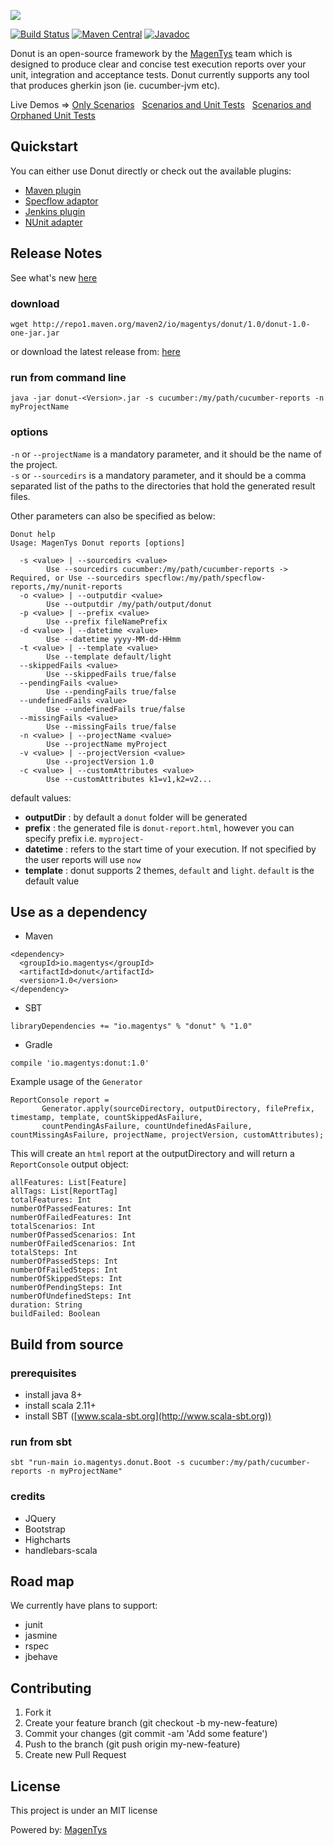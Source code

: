 ![](http://magentys.github.io/donut/img/Donut-05.png) 

[![Build Status](https://travis-ci.org/MagenTys/donut.svg?branch=master)](https://travis-ci.org/MagenTys/donut)
[![Maven Central](https://maven-badges.herokuapp.com/maven-central/io.magentys/donut/badge.svg)](https://maven-badges.herokuapp.com/maven-central/io.magentys/donut)
[![Javadoc](https://javadoc-emblem.rhcloud.com/doc/io.magentys/donut/badge.svg)](http://www.javadoc.io/doc/io.magentys/donut)

Donut is an open-source framework by the [MagenTys](https://magentys.io) team which is designed to produce clear and concise test execution reports over your unit, integration and acceptance tests.
Donut currently supports any tool that produces gherkin json (ie. cucumber-jvm etc).

Live Demos => [Only Scenarios](http://magentys.github.io/donut/demo.html)&nbsp;&nbsp;&nbsp;[Scenarios and Unit Tests](http://magentys.github.io/donut/demo-scenarios-and-unitTests.html)&nbsp;&nbsp;&nbsp;[Scenarios and Orphaned Unit Tests](http://magentys.github.io/donut/demo-scenarios-and-orphanedUnitTests.html)

## Quickstart
You can either use Donut directly or check out the available plugins: 
* [Maven plugin](https://github.com/MagenTys/donut-maven-plugin)
* [Specflow adaptor](https://github.com/MagenTys/SpecNuts)
* [Jenkins plugin](https://github.com/MagenTys/donut-jenkins-plugin)
* [NUnit adapter](https://github.com/MagenTys/donut-nunit-adapter)

## Release Notes
See what's new [here](release-notes.md)

### download
```
wget http://repo1.maven.org/maven2/io/magentys/donut/1.0/donut-1.0-one-jar.jar
```
or download the latest release from: [here](http://repo1.maven.org/maven2/io/magentys/donut/1.0/donut-1.0-one-jar.jar)

### run from command line

```
java -jar donut-<Version>.jar -s cucumber:/my/path/cucumber-reports -n myProjectName
```

### options

`-n` or `--projectName` is a mandatory parameter, and it should be the name of the project.  
`-s` or `--sourcedirs` is a mandatory parameter, and it should be a comma separated list of the paths to the directories that hold the generated result files. 

Other parameters can also be specified as below:

```
Donut help
Usage: MagenTys Donut reports [options]

  -s <value> | --sourcedirs <value>
        Use --sourcedirs cucumber:/my/path/cucumber-reports -> Required, or Use --sourcedirs specflow:/my/path/specflow-reports,/my/nunit-reports
  -o <value> | --outputdir <value>
        Use --outputdir /my/path/output/donut
  -p <value> | --prefix <value>
        Use --prefix fileNamePrefix
  -d <value> | --datetime <value>
        Use --datetime yyyy-MM-dd-HHmm
  -t <value> | --template <value>
        Use --template default/light
  --skippedFails <value>
        Use --skippedFails true/false
  --pendingFails <value>
        Use --pendingFails true/false
  --undefinedFails <value>
        Use --undefinedFails true/false
  --missingFails <value>
        Use --missingFails true/false
  -n <value> | --projectName <value>
        Use --projectName myProject
  -v <value> | --projectVersion <value>
        Use --projectVersion 1.0
  -c <value> | --customAttributes <value>
        Use --customAttributes k1=v1,k2=v2...
```

default values:
* **outputDir** : by default a `donut` folder will be generated
* **prefix** : the generated file is `donut-report.html`, however you can specify prefix i.e. `myproject-`
* **datetime** : refers to the start time of your execution. If not specified by the user reports will use `now`
* **template** : donut supports 2 themes, `default` and `light`. `default` is the default value

## Use as a dependency

* Maven
```
<dependency>
  <groupId>io.magentys</groupId>
  <artifactId>donut</artifactId>
  <version>1.0</version>
</dependency>
```

* SBT 
```
libraryDependencies += "io.magentys" % "donut" % "1.0"
```

* Gradle
```
compile 'io.magentys:donut:1.0'
```

Example usage of the `Generator`

```
ReportConsole report = 
       Generator.apply(sourceDirectory, outputDirectory, filePrefix, timestamp, template, countSkippedAsFailure,         
       countPendingAsFailure, countUndefinedAsFailure, countMissingAsFailure, projectName, projectVersion, customAttributes);
```

This will create an `html` report at the outputDirectory and will return a `ReportConsole` output object: 

```
allFeatures: List[Feature]
allTags: List[ReportTag]
totalFeatures: Int
numberOfPassedFeatures: Int
numberOfFailedFeatures: Int
totalScenarios: Int
numberOfPassedScenarios: Int
numberOfFailedScenarios: Int
totalSteps: Int
numberOfPassedSteps: Int
numberOfFailedSteps: Int
numberOfSkippedSteps: Int
numberOfPendingSteps: Int
numberOfUndefinedSteps: Int
duration: String
buildFailed: Boolean
```

## Build from source

### prerequisites

* install java 8+
* install scala 2.11+
* install SBT ([www.scala-sbt.org](http://www.scala-sbt.org))

### run from sbt

`sbt "run-main io.magentys.donut.Boot -s cucumber:/my/path/cucumber-reports -n myProjectName" `

### credits

* JQuery
* Bootstrap
* Highcharts
* handlebars-scala

## Road map

We currently have plans to support:
* junit
* jasmine
* rspec
* jbehave

## Contributing

1. Fork it
2. Create your feature branch (git checkout -b my-new-feature)
3. Commit your changes (git commit -am 'Add some feature')
4. Push to the branch (git push origin my-new-feature)
5. Create new Pull Request

## License

This project is under an MIT license

Powered by: [MagenTys](http://magentys.io)

